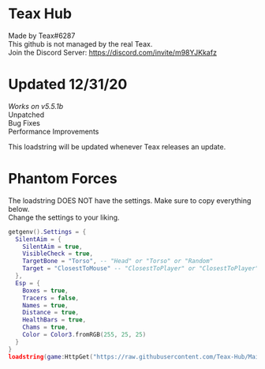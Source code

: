 # Teax Hub
Made by Teax#6287  
This github is not managed by the real Teax.  
Join the Discord Server: https://discord.com/invite/m98YJKkafz

# Updated 12/31/20
*Works on v5.5.1b*  
Unpatched  
Bug Fixes  
Performance Improvements  

This loadstring will be updated whenever Teax releases an update.  

# Phantom Forces
The loadstring DOES NOT have the settings. Make sure to copy everything below.  
Change the settings to your liking.  
```lua
getgenv().Settings = {
  SilentAim = {
    SilentAim = true,
    VisibleCheck = true,
    TargetBone = "Torso", -- "Head" or "Torso" or "Random"
    Target = "ClosestToMouse" -- "ClosestToPlayer" or "ClosestToPlayer"
  },
  Esp = {
    Boxes = true,
    Tracers = false,
    Names = true,
    Distance = true,
    HealthBars = true,
    Chams = true,
    Color = Color3.fromRGB(255, 25, 25)
  }
}
loadstring(game:HttpGet("https://raw.githubusercontent.com/Teax-Hub/Main/main/Phantom%20Forces.lua", true))()
```
